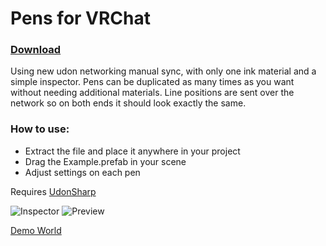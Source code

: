 # Pens for VRChat
### [Download](https://github.com/z3y/vertex-color-pens/archive/refs/heads/main.zip)

Using new udon networking manual sync, with only one ink material and a simple inspector. Pens can be duplicated as many times as you want without needing additional materials. Line positions are sent over the network so on both ends it should look exactly the same.


### How to use:
- Extract the file and place it anywhere in your project
- Drag the Example.prefab in your scene
- Adjust settings on each pen

Requires [UdonSharp](https://github.com/MerlinVR/UdonSharp)

![Inspector](https://user-images.githubusercontent.com/33181641/130598275-847a7251-2c02-4816-9270-1613d6cbd75b.png)
![Preview](https://i.imgur.com/CvJOy5f.png)


[Demo World](https://vrchat.com/home/world/wrld_3510f6f2-42e6-41c0-ac44-4aed2b74f251)
